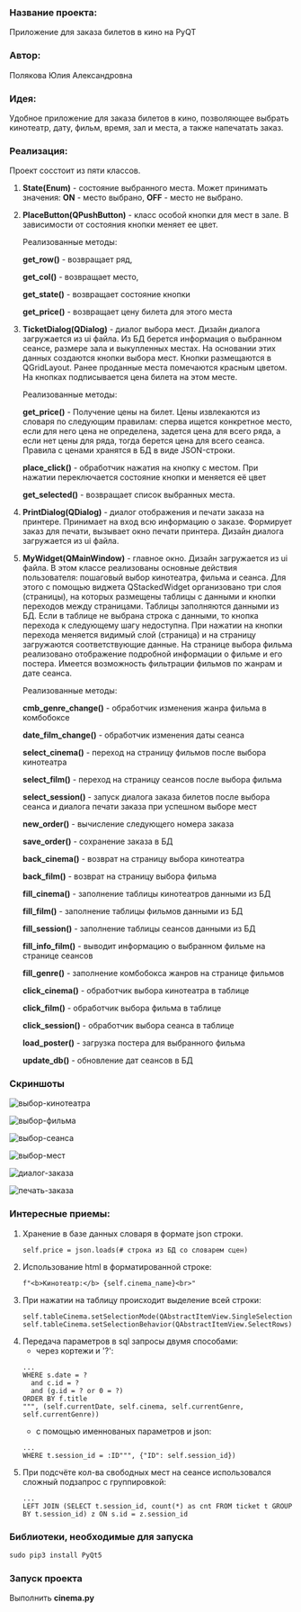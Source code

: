 ### Название проекта: 
Приложение для заказа билетов в кино на PyQT

### Автор:
Полякова Юлия Александровна

### Идея:
Удобное приложение для заказа билетов в кино, позволяющее выбрать кинотеатр, дату, фильм, время, зал и места,
а также напечатать заказ.

### Реализация:
Проект сосстоит из пяти классов. 

1. **State(Enum)** - состояние выбранного места. 
Может принимать значения: **ON** - место выбрано, **OFF** - место не выбрано.

2. **PlaceButton(QPushButton)** - класс особой кнопки для мест в зале. 
В зависимости от состояния кнопки меняет ее цвет.

    Реализованные методы:

    **get_row()** - возвращает ряд, 
    
    **get_col()** - возвращает место, 
    
    **get_state()** - возвращает состояние кнопки 
    
    **get_price()** - возвращает цену билета для этого места

3. **TicketDialog(QDialog)** - диалог выбора мест. Дизайн диалога загружается из ui файла. Из БД берется информация о выбранном 
сеансе, размере зала и выкупленных местах. На основании этих данных создаются кнопки выбора мест. Кнопки размещаются в QGridLayout.
Ранее проданные места помечаются красным цветом. На кнопках подписывается цена билета на этом месте.

    Реализованные методы:

    **get_price()** - Получение цены на билет. Цены извлекаются из словаря по следующим правилам: 
        сперва ищется конкретное место, если для него цена не определена, задется цена для всего ряда, а если нет цены для ряда, 
        тогда берется цена для всего сеанса. Правила с ценами хранятся в БД в виде JSON-строки.
    
    **place_click()** - обработчик нажатия на кнопку с местом. При нажатии переключается состояние кнопки и меняется её цвет

    **get_selected()** - возвращает список выбранных места.

4. **PrintDialog(QDialog)** - диалог отображения и печати заказа на принтере. Принимает на вход всю информацию о заказе. Формирует
заказ для печати, вызывает окно печати принтера. Дизайн диалога загружается из ui файла.

5. **MyWidget(QMainWindow)** - главное окно. Дизайн загружается из ui файла. В этом классе реализованы основные действия пользователя:
пошаговый выбор кинотеатра, фильма и сеанса. Для этого с помощью виджета QStackedWidget организовано три слоя (страницы), на которых 
размещены таблицы с данными и кнопки переходов между страницами.
Таблицы заполняются данными из БД. Если в таблице не выбрана строка с данными, то кнопка перехода к следующему шагу недоступна.
При нажатии на кнопки перехода меняется видимый слой (страница) и на страницу загружаются соответствующие данные.
На странице выбора фильма реализовано отображение подробной информации о фильме и его постера.
Имеется возможность фильтрации фильмов по жанрам и дате сеанса.

    Реализованные методы:
    
    **cmb_genre_change()** - обработчик изменения жанра фильма в комбобоксе
    
    **date_film_change()** - обработчик изменения даты сеанса
    
    **select_cinema()** - переход на страницу фильмов после выбора кинотеатра
   
    **select_film()** - переход на страницу сеансов после выбора фильма
    
    **select_session()** - запуск диалога заказа билетов после выбора сеанса и диалога печати заказа при успешном выборе мест

    **new_order()** - вычисление следующего номера заказа
    
    **save_order()** - сохранение заказа в БД
    
    **back_cinema()** - возврат на страницу выбора кинотеатра
   
    **back_film()** - возврат на страницу выбора фильма
    
    **fill_cinema()** - заполнение таблицы кинотеатров данными из БД

    **fill_film()** - заполнение таблицы фильмов данными из БД
    
    **fill_session()** - заполнение таблицы сеансов данными из БД
    
    **fill_info_film()** - выводит информацию о выбранном фильме на странице сеансов
    
    **fill_genre()** - заполнение комбобокса жанров на странице фильмов
    
    **click_cinema()** - обработчик выбора кинотеатра в таблице
    
    **click_film()** - обработчик выбора фильма в таблице
    
    **click_session()** - обработчик выбора сеанса в таблице
    
    **load_poster()** - загрузка постера для выбранного фильма
    
	**update_db()** - обновление дат сеансов в БД


### Скриншоты
![выбор-кинотеатра](images/screen-1.png "Страница выбора кинотеатра")

![выбор-фильма](images/screen-2.png "Страница выбора фильма")

![выбор-сеанса](images/screen-3.png "Страница выбора сеанса")

![выбор-мест](images/screen-4.png "Страница выбора мест")

![диалог-заказа](images/screen-5.png "Диалог с итогами заказа")

![печать-заказа](images/screen-6.png "Диалог печати заказа")

### Интересные приемы:
1. Хранение в базе данных словаря в формате json строки.
	```
    self.price = json.loads(# строка из БД со словарем сцен)
	```
2. Использование html в форматированной строке:
	```
    f"<b>Кинотеатр:</b> {self.cinema_name}<br>"
	```
3. При нажатии на таблицу происходит выделение всей строки:
	```
    self.tableCinema.setSelectionMode(QAbstractItemView.SingleSelection)
    self.tableCinema.setSelectionBehavior(QAbstractItemView.SelectRows)
	```
4. Передача параметров в sql запросы двумя способами:
    - через кортежи и '?':
	```
    ...
    WHERE s.date = ?
      and c.id = ?
      and (g.id = ? or 0 = ?)
    ORDER BY f.title
    """, (self.currentDate, self.cinema, self.currentGenre, self.currentGenre))
	```
    - с помощью именнованых параметров и json:
	```
    ...
    WHERE t.session_id = :ID""", {"ID": self.session_id})
	```
5. При подсчёте кол-ва свободных мест на сеансе использовался сложный подзапрос с группировкой:
	```
	...
	LEFT JOIN (SELECT t.session_id, count(*) as cnt FROM ticket t GROUP BY t.session_id) z ON s.id = z.session_id
	```

### Библиотеки, необходимые для запуска
```python
sudo pip3 install PyQt5
```

### Запуск проекта
Выполнить **cinema.py**